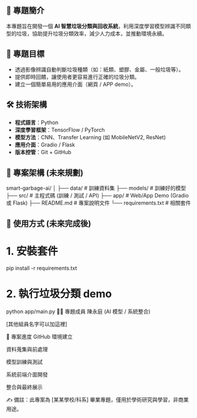 ## 📌 專題簡介
本專題旨在開發一個 **AI 智慧垃圾分類與回收系統**，利用深度學習模型辨識不同類型的垃圾，協助提升垃圾分類效率，減少人力成本，並推動環境永續。

## 🎯 專題目標
- 透過影像辨識自動判斷垃圾種類（如：紙類、塑膠、金屬、一般垃圾等）。
- 提供即時回饋，讓使用者更容易進行正確的垃圾分類。
- 建立一個簡單易用的應用介面（網頁 / APP demo）。

## 🛠️ 技術架構
- **程式語言**：Python  
- **深度學習框架**：TensorFlow / PyTorch  
- **模型方法**：CNN、Transfer Learning (如 MobileNetV2, ResNet)  
- **應用介面**：Gradio / Flask  
- **版本控管**：Git + GitHub

## 📂 專案架構 (未來規劃)
smart-garbage-ai/
│
├── data/ # 訓練資料集
├── models/ # 訓練好的模型
├── src/ # 主程式碼 (訓練 / 測試 / API)
├── app/ # Web/App Demo (Gradio 或 Flask)
├── README.md # 專案說明文件
└── requirements.txt # 相關套件


## 🚀 使用方式 (未來完成後)
# 1. 安裝套件
pip install -r requirements.txt

# 2. 執行垃圾分類 demo
python app/main.py
👨‍💻 專題成員
陳永庭 (AI 模型 / 系統整合)

[其他組員名字可以加這裡]

📅 專案進度
 GitHub 環境建立

 資料蒐集與前處理

 模型訓練與測試

 系統前端介面開發

 整合與最終展示

✍️ 備註：此專案為 [某某學校/科系] 畢業專題，僅用於學術研究與學習，非商業用途。


